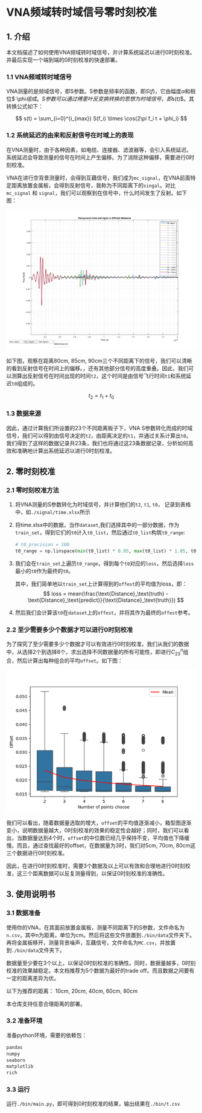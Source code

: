 # VNA频域转时域信号零时刻校准

## 1. 介绍

本文档描述了如何使用VNA频域转时域信号，并计算系统延迟以进行0时刻校准。并最后实现一个端到端的0时刻校准的快速部署。

### 1.1 VNA频域转时域信号

VNA测量的是频域信号，即S参数。S参数是频率的函数，即$S(f)$，它由幅度$\alpha$和相位$
\phi$组成。S参数可以通过傅里叶反变换转换的思想为时域信号，即$s(t)$。其转换公式如下：

$$
s(t) = \sum_{i=0}^{i_{max}} S(f_i) \times \cos(2\pi f_i t + \phi_i)
$$

### 1.2 系统延迟的由来和反射信号在时域上的表现

在VNA测量时，由于各种因素，如电缆、连接器、滤波器等，会引入系统延迟。系统延迟会导致测量的信号在时间上产生偏移。为了消除这种偏移，需要进行0时刻校准。

VNA在进行空背景测量时，会得到互藕信号，我们成为`mc_signal`，在VNA前面特定距离放置金属板，会得到反射信号，我称为不同距离下的`singal`。对比`mc_signal` 和 `signal`，我们可以观察到在信号中，什么时间发生了反射。如下图：

![mc_signal](./assesst/time_domain_signal.png)

如下图，观察在距离80cm, 85cm, 90cm三个不同距离下的信号，我们可以清晰的看到反射信号在时间上的偏移。，还有其他部分信号的高度重叠。因此，我们可以测算出反射信号在时间出现的时间`t2`，这个时间是由信号飞行时间`t1`和系统延迟`t0`组成的。

$$
t_2 = t_1 + t_0
$$

### 1.3 数据来源
因此，通过计算我们所设置的23个不同距离板子下，VNA S参数转化而成的时域信号，我们可以得到由信号决定的`t2`，由距离决定的`t1`，并通过关系计算出`t0`。我们得到了这样的数据记录共23条，我们也将通过这23条数据记录，分析如何高效和准确地计算出系统延迟以进行0时刻校准。

## 2. 零时刻校准

### 2.1 零时刻校准方法

1. 将VNA测量的S参数转化为时域信号，并计算他们的`t2`, `t1`, `t0`， 记录到表格中，如`./signal/time.xlsx`所示
2. 将time.xlsx中的数据，当作`dataset`,我们选择其中的一部分数据，作为`train_set`，得到它们的`t0`计入`t0_list`，然后通过`t0_list`构筑`t0_range`:

    ```python
    # t0_precision = 100
    t0_range = np.linspace(min(t0_list) * 0.95, max(t0_list) * 1.05, t0_precision)
    ```

3. 我们会在`train_set`上遍历`t0_range`，得到每个`t0`对应的`loss`，然后选择`loss`最小的`t0`作为最终的`t0`。

    其中，我们简单地以`train_set`上计算得到的`offest`的平均值为loss，即：
    $$
    loss = mean(\frac{\text{Distance}_\text{truth} - \text{Distance}_\text{predict}}{\text{Distance}_\text{truth}})
    $$

4. 然后我们会计算该`t0`在`dataset`上的`offest`，并将其作为最终的`offest`参考。

### 2.2 至少需要多少个数据才可以进行0时刻校准

为了探究了至少需要多少个数据才可以有效进行0时刻校准，我们从我们的数据中，从选择2个到选择8个，求出选择不同数据量的所有可能性，即进行$C_{23}^{n}$组合，然后计算出每种组合的平均`offset`。如下图：

![offset](./assesst/offset.png)

我们可以看出，随着数据量选取的增大，`offset`的平均值逐渐减小，箱型图逐渐变小，说明数据量越大，0时刻校准的效果的稳定性会越好；同时，我们可以看出，当数据量达到4个时，`offset`的中位数已经几乎保持不变，平均值也下降缓慢。而且，通过查找最好的offset，在数据量为3时，我们对5cm, 70cm, 80cm这三个数据进行0时刻校准。

因此，在进行0时刻校准时，需要3个数据及以上可以有效和合理地进行0时刻校准，这三个距离数据可以反复测量得到，以保证0时刻校准的准确性。

## 3. 使用说明书

### 3.1 数据准备

使用你的VNA，在其面前放置金属板，测量不同距离下的S参数，文件命名为`n.csv`，其中n为距离，单位为cm。然后将这些文件放置到`./bin/data`文件夹下。再将金属板移开，测量背景噪声，互藕信号，文件命名为`MC.csv`，并放置到`./bin/data`文件夹下。

数据量至少要在3个以上，以保证0时刻校准的准确性。同时，数据量越多，0时刻校准的效果越稳定。本文档推荐为5个数据为最好的trade off。而且数据之间要有一定的距离差异为优。

以下为推荐的距离：
10cm, 20cm, 40cm, 60cm, 80cm

本仓库支持任意合理距离的部署。

### 3.2 准备环境

准备python环境，需要的依赖包：

```bash
pandas
numpy
seaborn
matplotlib
rich
```

### 3.3 运行

运行`./bin/main.py`，即可得到0时刻校准的结果，输出结果在`./bin/t.csv`

